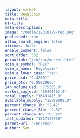 ```yaml
---
layout: market
title: Regalcoin
meta-title: 
h1-title: 
meta-description: 
image: "/media/12318179/rec.png"
published: true
allow_search_engine: false
sitemap: false
enable_comment: false
sort_order: 332
permalink: "/en/rec/market.html"
coin_a_symbol: "REC"
coin_a_name: "Regalcoin"
coin_a_lower_case: "rec"
price_usd: "2.42801"
price_btc: "0.00020665"
24h_volume_usd: "775365.0"
market_cap_usd: "16491413.0"
total_supply: "16491413.0"
available_supply: "12799009.0"
percent_change_1h: "2.42"
percent_change_24h: "2.82"
percent_change_7d: "63.94"
last_updated: "1517140760"
parent-url: "/en/rec/"
author: Sam
---
```


